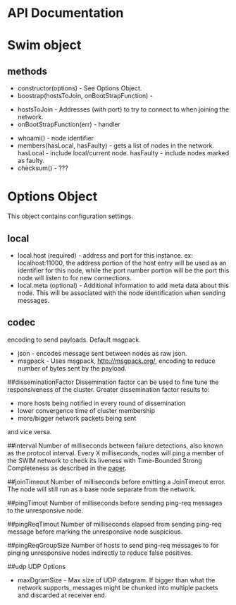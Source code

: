 # API Documentation

# Swim object

## methods
* constructor(options) - See Options Object.
* boostrap(hostsToJoin, onBootStrapFunction) -
- hostsToJoin - Addresses (with port) to try to connect to when joining the network.
- onBootStrapFunction(err) - handler
* whoami() - node identifier
* members(hasLocal, hasFaulty) - gets a list of nodes in the network.
hasLocal - include local/current node.
hasFaulty - include nodes marked as faulty.
* checksum() - ???

##

# Options Object
This object contains configuration settings.

## local
* local.host (required) - address and port for this instance.  ex: localhost:11000, the
address portion of the host entry will be used as an identifier for this node,
while the port number portion will be the port this node will listen to for
new connections.
* local.meta (optional) - Additional information to add meta data about this node.  This
will be associated with the node identification when sending messages.

## codec
encoding to send payloads.  Default msgpack.
* json - encodes message sent between nodes as raw json.
* msgpack - Uses msgpack, http://msgpack.org/, encoding to reduce number of
bytes sent by the payload.

##disseminationFactor
Dissemination factor can be used to fine tune the responsiveness of the cluster.
Greater dissemination factor results to:
* more hosts being notified in every round of dissemination
* lower convergence time of cluster membership
* more/bigger network packets being sent

and vice versa.

##interval
Number of milliseconds between failure detections, also known as the protocol
interval. Every X milliseconds, nodes will ping a member of the SWIM network to
check its liveness with Time-Bounded Strong Completeness as described in the
[paper](http://www.cs.cornell.edu/~asdas/research/dsn02-SWIM.pdf).

##joinTimeout
Number of milliseconds before emitting a JoinTimeout error.  The node will still
run as a base node separate from the network.

##pingTimout
Number of milliseconds before sending ping-req messages to the unresponsive node.

##pingReqTimout
Number of milliseconds elapsed from sending ping-req message before marking the
unresponsive node suspicious.

##pingReqGroupSize
Number of hosts to send ping-req messages to for pinging unresponsive nodes
indirectly to reduce false positives.

##udp
UDP Options
* maxDgramSize - Max size of UDP datagram. If bigger than what the network supports,
messages might be chunked into multiple packets and discarded at receiver end.
